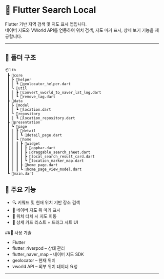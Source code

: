 # 📍 Flutter Search Local

Flutter 기반 지역 검색 및 지도 표시 앱입니다.  
네이버 지도와 VWorld API를 연동하여 위치 검색, 지도 마커 표시, 상세 보기 기능을 제공합니다.

---

## 📂 폴더 구조
```
📦lib
 ┣ 📂core
 ┃ ┣ 📂helper
 ┃ ┃ ┗ 📜geolocator_helper.dart
 ┃ ┗ 📂util
 ┃ ┃ ┣ 📜convert_vworld_to_naver_lat_lng.dart
 ┃ ┃ ┗ 📜remove_tag.dart
 ┣ 📂data
 ┃ ┣ 📂model
 ┃ ┃ ┗ 📜location.dart
 ┃ ┗ 📂repository
 ┃ ┃ ┗ 📜location_repository.dart
 ┣ 📂presentation
 ┃ ┗ 📂page
 ┃ ┃ ┣ 📂detail
 ┃ ┃ ┃ ┗ 📜detail_page.dart
 ┃ ┃ ┗ 📂home
 ┃ ┃ ┃ ┣ 📂widget
 ┃ ┃ ┃ ┃ ┣ 📜appbar.dart
 ┃ ┃ ┃ ┃ ┣ 📜draggable_search_sheet.dart
 ┃ ┃ ┃ ┃ ┣ 📜local_search_result_card.dart
 ┃ ┃ ┃ ┃ ┗ 📜location_marker_map.dart
 ┃ ┃ ┃ ┣ 📜home_page.dart
 ┃ ┃ ┃ ┗ 📜home_page_view_model.dart
 ┗ 📜main.dart
```

## 🚀 주요 기능
- 🔍 키워드 및 현재 위치 기반 장소 검색
- 📍 네이버 지도 위 마커 표시
- 🧭 위치 터치 시 지도 이동
- 🧾 상세 카드 리스트 + 드래그 시트 UI

##🔧 사용 기술
- Flutter
- flutter_riverpod – 상태 관리
- flutter_naver_map – 네이버 지도 SDK
- geolocator – 현재 위치
- vworld API – 외부 위치 데이터 요청

---
